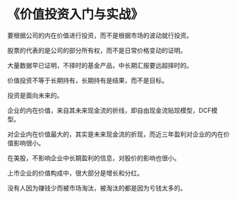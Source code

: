 # 《价值投资入门与实战》

要根据公司的内在价值进行投资，而不是根据市场的波动就行投资。

股票的代表的是公司的部分所有权，而不是日常价格变动的证明。

大量数据早已证明，不择时的基金产品，中长期汇报要远超择时的。

价值投资不等于长期持有，长期持有是结果，而不是目标。

投资是面向未来的。

企业的内在价值，来自其未来现金流的折线，即自由现金流贴现模型，DCF模型。

对企业内在价值最大的，其实是未来现金流的折现，而近三年盈利对企业的内在价值影响很小。

在美股，不影响企业中长期盈利的信息，对股价的影响也很小。

上市企业的价值构成中，很大部分是增长和分红。

没有人因为赚钱少而被市场淘汰，被淘汰的都是因为亏钱太多的。

